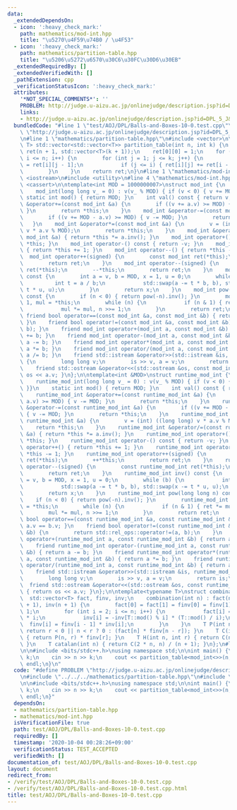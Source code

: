 ```yaml
---
data:
  _extendedDependsOn:
  - icon: ':heavy_check_mark:'
    path: mathematics/mod-int.hpp
    title: "\u5270\u4F59\u74B0 / \u4F53"
  - icon: ':heavy_check_mark:'
    path: mathematics/partition-table.hpp
    title: "\u5206\u5272\u6570\u30C6\u30FC\u30D6\u30EB"
  _extendedRequiredBy: []
  _extendedVerifiedWith: []
  _pathExtension: cpp
  _verificationStatusIcon: ':heavy_check_mark:'
  attributes:
    '*NOT_SPECIAL_COMMENTS*': ''
    PROBLEM: http://judge.u-aizu.ac.jp/onlinejudge/description.jsp?id=DPL_5_J&lang=ja
    links:
    - http://judge.u-aizu.ac.jp/onlinejudge/description.jsp?id=DPL_5_J&lang=ja
  bundledCode: "#line 1 \"test/AOJ/DPL/Balls-and-Boxes-10-0.test.cpp\"\n#define PROBLEM\
    \ \"http://judge.u-aizu.ac.jp/onlinejudge/description.jsp?id=DPL_5_J&lang=ja\"\
    \n#line 1 \"mathematics/partition-table.hpp\"\n#include <vector>\n\ntemplate<typename\
    \ T> std::vector<std::vector<T>> partition_table(int n, int k) {\n    std::vector\
    \ ret(n + 1, std::vector<T>(k + 1));\n    ret[0][0] = 1;\n    for (int i = 0;\
    \ i <= n; i++) {\n        for (int j = 1; j <= k; j++) {\n            ret[i][j]\
    \ = ret[i][j - 1];\n            if (j <= i) { ret[i][j] += ret[i - j][j]; }\n\
    \        }\n    }\n    return ret;\n}\n#line 1 \"mathematics/mod-int.hpp\"\n#include\
    \ <iostream>\n#include <utility>\n#line 4 \"mathematics/mod-int.hpp\"\n#include\
    \ <cassert>\n\ntemplate<int MOD = 1000000007>\nstruct mod_int {\n    int v;\n\
    \    mod_int(long long v_ = 0) : v(v_ % MOD) { if (v < 0) { v += MOD; }}\n   \
    \ static int mod() { return MOD; }\n    int val() const { return v; }\n    mod_int\
    \ &operator+=(const mod_int &a) {\n        if ((v += a.v) >= MOD) { v -= MOD;\
    \ }\n        return *this;\n    }\n    mod_int &operator-=(const mod_int &a) {\n\
    \        if ((v += MOD - a.v) >= MOD) { v -= MOD; }\n        return *this;\n \
    \   }\n    mod_int &operator*=(const mod_int &a) {\n        v = (int) ((long long)\
    \ v * a.v % MOD);\n        return *this;\n    }\n    mod_int &operator/=(const\
    \ mod_int &a) { return *this *= a.inv(); }\n    mod_int operator+() const { return\
    \ *this; }\n    mod_int operator-() const { return -v; }\n    mod_int operator++()\
    \ { return *this += 1; }\n    mod_int operator--() { return *this -= 1; }\n  \
    \  mod_int operator++(signed) {\n        const mod_int ret(*this);\n        ++*this;\n\
    \        return ret;\n    }\n    mod_int operator--(signed) {\n        const mod_int\
    \ ret(*this);\n        --*this;\n        return ret;\n    }\n    mod_int inv()\
    \ const {\n        int a = v, b = MOD, x = 1, u = 0;\n        while (b) {\n  \
    \          int t = a / b;\n            std::swap(a -= t * b, b), std::swap(x -=\
    \ t * u, u);\n        }\n        return x;\n    }\n    mod_int pow(long long n)\
    \ const {\n        if (n < 0) { return pow(-n).inv(); }\n        mod_int ret =\
    \ 1, mul = *this;\n        while (n) {\n            if (n & 1) { ret *= mul; }\n\
    \            mul *= mul, n >>= 1;\n        }\n        return ret;\n    }\n   \
    \ friend bool operator==(const mod_int &a, const mod_int &b) { return a.v == b.v;\
    \ }\n    friend bool operator!=(const mod_int &a, const mod_int &b) { return std::rel_ops::operator!=(a,\
    \ b); }\n    friend mod_int operator+(mod_int a, const mod_int &b) { return a\
    \ += b; }\n    friend mod_int operator-(mod_int a, const mod_int &b) { return\
    \ a -= b; }\n    friend mod_int operator*(mod_int a, const mod_int &b) { return\
    \ a *= b; }\n    friend mod_int operator/(mod_int a, const mod_int &b) { return\
    \ a /= b; }\n    friend std::istream &operator>>(std::istream &is, mod_int &a)\
    \ {\n        long long v;\n        is >> v, a = v;\n        return is;\n    }\n\
    \    friend std::ostream &operator<<(std::ostream &os, const mod_int &a) { return\
    \ os << a.v; }\n};\n\ntemplate<int &MOD>\nstruct runtime_mod_int {\n    int v;\n\
    \    runtime_mod_int(long long v_ = 0) : v(v_ % MOD) { if (v < 0) { v += MOD;\
    \ }}\n    static int mod() { return MOD; }\n    int val() const { return v; }\n\
    \    runtime_mod_int &operator+=(const runtime_mod_int &a) {\n        if ((v +=\
    \ a.v) >= MOD) { v -= MOD; }\n        return *this;\n    }\n    runtime_mod_int\
    \ &operator-=(const runtime_mod_int &a) {\n        if ((v += MOD - a.v) >= MOD)\
    \ { v -= MOD; }\n        return *this;\n    }\n    runtime_mod_int &operator*=(const\
    \ runtime_mod_int &a) {\n        v = (int) ((long long) v * a.v % MOD);\n    \
    \    return *this;\n    }\n    runtime_mod_int &operator/=(const runtime_mod_int\
    \ &a) { return *this *= a.inv(); }\n    runtime_mod_int operator+() const { return\
    \ *this; }\n    runtime_mod_int operator-() const { return -v; }\n    runtime_mod_int\
    \ operator++() { return *this += 1; }\n    runtime_mod_int operator--() { return\
    \ *this -= 1; }\n    runtime_mod_int operator++(signed) {\n        const runtime_mod_int\
    \ ret(*this);\n        ++*this;\n        return ret;\n    }\n    runtime_mod_int\
    \ operator--(signed) {\n        const runtime_mod_int ret(*this);\n        --*this;\n\
    \        return ret;\n    }\n    runtime_mod_int inv() const {\n        int a\
    \ = v, b = MOD, x = 1, u = 0;\n        while (b) {\n            int t = a / b;\n\
    \            std::swap(a -= t * b, b), std::swap(x -= t * u, u);\n        }\n\
    \        return x;\n    }\n    runtime_mod_int pow(long long n) const {\n    \
    \    if (n < 0) { return pow(-n).inv(); }\n        runtime_mod_int ret = 1, mul\
    \ = *this;\n        while (n) {\n            if (n & 1) { ret *= mul; }\n    \
    \        mul *= mul, n >>= 1;\n        }\n        return ret;\n    }\n    friend\
    \ bool operator==(const runtime_mod_int &a, const runtime_mod_int &b) { return\
    \ a.v == b.v; }\n    friend bool operator!=(const runtime_mod_int &a, const runtime_mod_int\
    \ &b) {\n        return std::rel_ops::operator!=(a, b);\n    }\n    friend runtime_mod_int\
    \ operator+(runtime_mod_int a, const runtime_mod_int &b) { return a += b; }\n\
    \    friend runtime_mod_int operator-(runtime_mod_int a, const runtime_mod_int\
    \ &b) { return a -= b; }\n    friend runtime_mod_int operator*(runtime_mod_int\
    \ a, const runtime_mod_int &b) { return a *= b; }\n    friend runtime_mod_int\
    \ operator/(runtime_mod_int a, const runtime_mod_int &b) { return a /= b; }\n\
    \    friend std::istream &operator>>(std::istream &is, runtime_mod_int &a) {\n\
    \        long long v;\n        is >> v, a = v;\n        return is;\n    }\n  \
    \  friend std::ostream &operator<<(std::ostream &os, const runtime_mod_int &a)\
    \ { return os << a.v; }\n};\n\ntemplate<typename T>\nstruct combination {\n  \
    \  std::vector<T> fact, finv, inv;\n    combination(int n) : fact(n + 1), finv(n\
    \ + 1), inv(n + 1) {\n        fact[0] = fact[1] = finv[0] = finv[1] = inv[1] =\
    \ 1;\n        for (int i = 2; i <= n; i++) {\n            fact[i] = fact[i - 1]\
    \ * i;\n            inv[i] = -inv[T::mod() % i] * (T::mod() / i);\n          \
    \  finv[i] = finv[i - 1] * inv[i];\n        }\n    }\n    T P(int n, int r) {\
    \ return r < 0 || n < r ? 0 : (fact[n] * finv[n - r]); }\n    T C(int n, int r)\
    \ { return P(n, r) * finv[r]; }\n    T H(int n, int r) { return C(n + r - 1, r);\
    \ }\n    T catalan(int n) { return C(2 * n, n) / (n + 1); }\n};\n#line 4 \"test/AOJ/DPL/Balls-and-Boxes-10-0.test.cpp\"\
    \n\n#include <bits/stdc++.h>\nusing namespace std;\n\nint main() {\n    int n,\
    \ k;\n    cin >> n >> k;\n    cout << partition_table<mod_int<>>(n, k)[n][k] <<\
    \ endl;\n}\n"
  code: "#define PROBLEM \"http://judge.u-aizu.ac.jp/onlinejudge/description.jsp?id=DPL_5_J&lang=ja\"\
    \n#include \"../../../mathematics/partition-table.hpp\"\n#include \"../../../mathematics/mod-int.hpp\"\
    \n\n#include <bits/stdc++.h>\nusing namespace std;\n\nint main() {\n    int n,\
    \ k;\n    cin >> n >> k;\n    cout << partition_table<mod_int<>>(n, k)[n][k] <<\
    \ endl;\n}"
  dependsOn:
  - mathematics/partition-table.hpp
  - mathematics/mod-int.hpp
  isVerificationFile: true
  path: test/AOJ/DPL/Balls-and-Boxes-10-0.test.cpp
  requiredBy: []
  timestamp: '2020-10-04 00:28:26+09:00'
  verificationStatus: TEST_ACCEPTED
  verifiedWith: []
documentation_of: test/AOJ/DPL/Balls-and-Boxes-10-0.test.cpp
layout: document
redirect_from:
- /verify/test/AOJ/DPL/Balls-and-Boxes-10-0.test.cpp
- /verify/test/AOJ/DPL/Balls-and-Boxes-10-0.test.cpp.html
title: test/AOJ/DPL/Balls-and-Boxes-10-0.test.cpp
---
```

